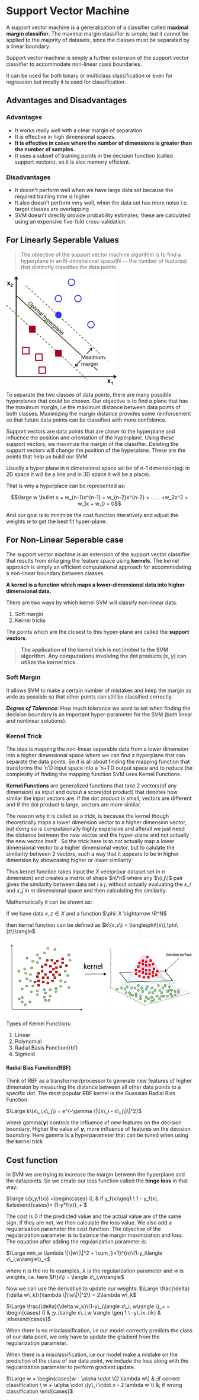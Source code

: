 # Support Vector Machine

A support vector machine is a generalization of a classifier called **maximal margin classifier**. The maximal margin classifier is simple, but it cannot be applied to the majority of datasets, since the classes must be separated by a linear boundary.

Support vector machine is simply a further extension of the support vector classifier to accommodate non-linear class boundaries.

It can be used for both binary or multiclass classification or even for regression but mostly it is used for classification.

## Advantages and Disadvantages

### Advantages

* It works really well with a clear margin of separation
* It is effective in high dimensional spaces.
* **It is effective in cases where the number of dimensions is greater than the number of samples.**
* It uses a subset of training points in the decision function \(called support vectors\), so it is also memory efficient.

### Disadvantages

* It doesn’t perform well when we have large data set because the required training time is higher
* It also doesn’t perform very well, when the data set has more noise i.e. target classes are overlapping
* SVM doesn’t directly provide probability estimates, these are calculated using an expensive five-fold cross-validation. 

## For Linearly Seperable Values

> The objective of the support vector machine algorithm is to find a hyperplane in an N-dimensional space\(N — the number of features\) that distinctly classifies the data points.

![](../../.gitbook/assets/svm_2.png)

To separate the two classes of data points, there are many possible hyperplanes that could be chosen. Our objective is to find a plane that has the maximum margin, i.e the maximum distance between data points of both classes. Maximizing the margin distance provides some reinforcement so that future data points can be classified with more confidence.

Support vectors are data points that are closer to the hyperplane and influence the position and orientation of the hyperplane. Using these support vectors, we maximize the margin of the classifier. Deleting the support vectors will change the position of the hyperplane. These are the points that help us build our SVM.

Usually a hyper plane in n dimensional space wil be of n-1 dimension\(eg: in 2D space it will be a line and in 3D space it will be a place\).

That is why a hyperplace can be represented as:

$$\large w \bullet x = w_{n-1}x^{n-1} + w_{n-2}x^{n-2} + ...... +w_2x^2 + w_1x + w_0 = 0$$

And our goal is to minimize the cost function itteratively and adjust the weights $w$ to get the best fit hyper-plane.

## For Non-Linear Seperable case

The support vector machine is an extension of the support vector classifier that results from enlarging the feature space using **kernels**. The kernel approach is simply an efficient computational approach for accommodating a non-linear boundary between classes.

**A kernel is a function which maps a lower-dimensional data into higher dimensional data.**

There are two ways by which kernel SVM will classify non-linear data.

1. Soft margin
2. Kernel tricks

The points which are the closest to this hyper-plane are called the **support vectors**.

> **The application of the kernel trick is not limited to the SVM algorithm. Any computations involving the dot products \(x, y\) can utilize the kernel trick.**

### Soft Margin

It allows SVM to make a certain number of mistakes and keep the margin as wide as possible so that other points can still be classified correctly.

_**Degree of Tolerence**_: How much tolerance we want to set when finding the decision boundary is an important hyper-parameter for the SVM \(both linear and nonlinear solutions\).

### Kernel Trick

The idea is mapping the non-linear separable data from a lower dimension into a higher dimensional space where we can find a hyperplane that can separate the data points. So it is all about finding the mapping function that transforms the ‘n’D input space into a ‘n+1’D output space and to reduce the complexity of finding the mapping function SVM uses Kernel Functions.

**Kernel Functions** are generalized functions that take 2 vectors\(of any dimension\) as input and output a score\(dot product\) that denotes how similar the input vectors are. If the dot product is small, vectors are different and if the dot product is large, vectors are more similar.

The reason why it is called as a trick, is because the kernel though theoretically maps a lower dimension vector to a higher dimension vector, but doing so is computaionally highly expensive and afterall we just need the distance between the new vectos and the hyper-plane and not actually the new vectos itself . So the trick here is to not actually map a lower dimensional vector to a higher dimensional vector, but to calulate the similarity between 2 vectors, such a way that it appears to be in higher dimension by showcasing higher or lower similarity.

Thus kernel function takes input the $X$ vector\(our dataset set in n dimension\) and creates a matrix of shape $n\*n$ where any $\(i,j\)$ pair gives the similarity between data set $i$ a $j$, without actually evaluating the $x\_i$ and $x\_j$ in $m$ dimensional space and then calculating the similarity.

Mathematically it can be shown as:

If we have data $x,z \in X$ and a function $\phi: X \rightarrow \R^N$

then kernel function can be defined as $k\(x,z\) = \langle\phi\(x\),\phi\(z\)\rangle$

![](../../.gitbook/assets/kernel.png)

Types of Kernel Functions:

1. Linear
2. Polynomial
3. Radial Basis Function\(rbf\)
4. Sigmoid

#### Radial Bias Function\(RBF\)

Think of RBF as a transformer/processor to generate new features of higher dimension by measuring the distance between all other data points to a specific dot. The most popular RBF kernel is the Guassian Radial Bias Function.

$\Large k\(x\_i,x\_j\) = e^{-\gamma \|\|x\_i - x\_j\|\|^2}$

where gamma\(𝞬\) controls the influence of new features on the decision boundary. Higher the value of 𝞬, more influence of features on the decision boundary. Here gamma is a hyperparameter that can be tuned when using the kernel trick

## Cost function

In SVM we are trying to increase the margin between the hyperplane and the datapoints. So we create our loss function called the **hinge loss** in that way:

$\large c\(x,y,f\(x\)\) =\begin{cases} 0, & if y_f\(x\)\geq1 \ 1 - y_f\(x\), &else\end{cases}= \(1-y\*f\(x\)\)\_+ $

The cost is 0 if the predicted value and the actual value are of the same sign. If they are not, we then calculate the loss value. We also add a regularization parameter the cost function. The objective of the regularization parameter is to balance the margin maximization and loss. The equation after adding the regularization parameter is:

$\Large min_w \lambda \|\|w\|\|^2 + \sum_{i=1}^{n}\(1-y_i\langle x\_i,w\rangle\)_+$

where n is the no fo examples, $\lambda$ is the regularization parameter and $w$ is weights, i.e. here $f\(x\) = \langle x\_i,w\rangle$

Now we can use the derivative to update our weights: $\Large \frac{\delta}{\delta w\_k}\(\lambda \|\|w\|\|^2\) = 2\lambda w\_k$

$\Large \frac{\delta}{\delta w_k}\(1-y\_i\langle x\_i, w\rangle \)_+ = \begin{cases} 0 & ;y_i\langle x\_i,w \rangle \geq 1 \ -y\_ix_{ik} & ;else\end{cases}$

When there is no misclassification, i.e our model correctly predicts the class of our data point, we only have to update the gradient from the regularization parameter.

When there is a misclassification, i.e our model make a mistake on the prediction of the class of our data point, we include the loss along with the regularization parameter to perform gradient update.

$\Large w = \begin{cases}w - \alpha \cdot \(2 \lambda w\) & ;if  correct classification \ w + \alpha \cdot \(y\_i \cdot x - 2  lambda w \) &; if wrong classification \end{cases}$

